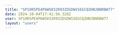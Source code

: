 ```yaml
---
title: "SP10R5PE4P6W5032R93ZDSDWS5EGCQZHNJBNRBW77"
date: 2024-10-04T17:41:56.328Z
user: SP10R5PE4P6W5032R93ZDSDWS5EGCQZHNJBNRBW77
layout: "users"
---
```

    